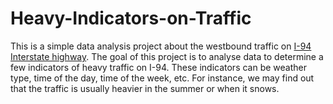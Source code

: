 # Heavy-Indicators-on-Traffic

This is a simple data analysis project about the westbound traffic on [I-94 Interstate highway](https://en.wikipedia.org/wiki/Interstate_94). The goal of this project is to analyse data to determine a few indicators of heavy traffic on I-94. These indicators can be weather type, time of the day, time of the week, etc. For instance, we may find out that the traffic is usually heavier in the summer or when it snows.

